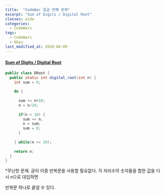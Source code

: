 ```yaml
---
title:  "CodeWar 일곱 번째 문제"
excerpt: "Sum of Digits / Digital Root"
classes: wide
categories:
  - CodeWars
tags:
  - CodeWars
  - 6kyu
last_modified_at: 2020-04-09
---
```


#### [Sum of Digits / Digital Root](https://www.codewars.com/kata/541c8630095125aba6000c00)

```java
public class DRoot {
  public static int digital_root(int n) {
    int sum = 0;
    
    do {
      
      sum += n%10;
      n = n/10;
      
      if(n < 10) {
        sum += n;
        n = sum;
        sum = 0;
      }
      
    } while(n >= 10);
    
    return n;
  }
}
```



*무난한 문제. 굳이 이중 반복문을 사용할 필요없다. 각 자리수의 숫자들을 합한 값을 다시 n으로 대입하면

반복문 하나로 끝낼 수 있다.